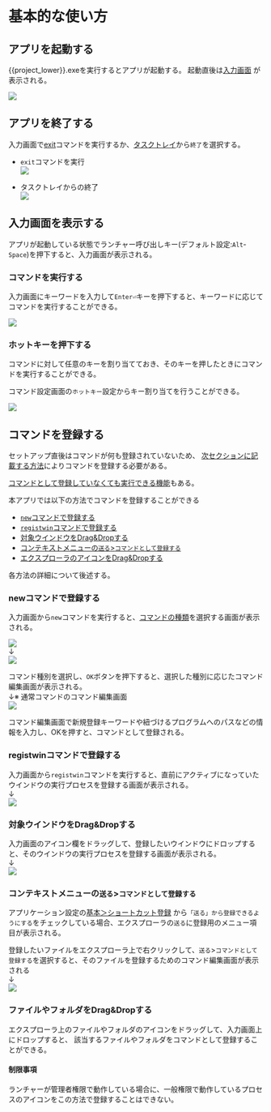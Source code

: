 # 基本的な使い方

## アプリを起動する

{{project_lower}}.exeを実行するとアプリが起動する。
起動直後は[入力画面](#入力画面) が表示される。

![](../image/soyokaze-window.png)

## アプリを終了する

入力画面で[exit](#exit)コマンドを実行するか、[タスクトレイ](#タスクトレイ)から`終了`を選択する。

- `exit`コマンドを実行  
![](../image/exit-app1.png)

- タスクトレイからの終了  
![](../image/exit-app2.png)


## 入力画面を表示する

アプリが起動している状態でランチャー呼び出しキー(デフォルト設定:`Alt`-`Space`)を押下すると、入力画面が表示される。

### コマンドを実行する

入力画面にキーワードを入力して`Enter⏎`キーを押下すると、キーワードに応じてコマンドを実行することができる。

![](../image/usage-run-keyword.png)

### ホットキーを押下する

コマンドに対して任意のキーを割り当てておき、そのキーを押したときにコマンドを実行することができる。  

コマンド設定画面の`ホットキー`設定からキー割り当てを行うことができる。  

![](../image/hotkeyForCommand.png)

## コマンドを登録する

セットアップ直後はコマンドが何も登録されていないため、
[次セクションに記載する方法](#コマンドの登録方法)によりコマンドを登録する必要がある。  

[コマンドとして登録していなくても実行できる機能](#コマンドとして登録していなくても実行できる機能)もある。

本アプリでは以下の方法でコマンドを登録することができる

- [`new`コマンドで登録する](#newコマンドで登録する)
- [`registwin`コマンドで登録する](#registwinコマンドで登録する)
- [対象ウインドウをDrag&Dropする](#対象ウインドウをdragdropする)
- [コンテキストメニューの`送る`>`コマンドとして登録する`](#コンテキストメニューの送るコマンドとして登録する)
- [エクスプローラのアイコンをDrag&Dropする](#エクスプローラのアイコンをdragdropする)

各方法の詳細について後述する。

### newコマンドで登録する

入力画面から`new`コマンドを実行すると、[コマンドの種類](#コマンドの説明)を選択する画面が表示される。  

![](../image/input-new.png)  
↓  
![](../image/commandtype.png)

コマンド種別を選択し、`OK`ボタンを押下すると、選択した種別に応じたコマンド編集画面が表示される。  
↓※ 通常コマンドのコマンド編集画面  
![](../image/new-normalcommand.png)  

コマンド編集画面で新規登録キーワードや紐づけるプログラムへのパスなどの情報を入力し、OKを押すと、コマンドとして登録される。

### registwinコマンドで登録する

入力画面から`registwin`コマンドを実行すると、直前にアクティブになっていたウインドウの実行プロセスを登録する画面が表示される。  
↓  
![](../image/registwin.png)  

###  対象ウインドウをDrag&Dropする

入力画面のアイコン欄をドラッグして、登録したいウインドウにドロップすると、そのウインドウの実行プロセスを登録する画面が表示される。  
↓  
![](../image/registringDragDrop.gif)  

### コンテキストメニューの`送る`>`コマンドとして登録する`

アプリケーション設定の[基本＞ショートカット登録](#基本ショートカット登録) から`「送る」から登録できるようにする`をチェックしている場合、エクスプローラの`送る`に登録用のメニュー項目が表示される。

登録したいファイルをエクスプローラ上で右クリックして、`送る`>`コマンドとして登録する`を選択すると、そのファイルを登録するためのコマンド編集画面が表示される  
↓  
![](../image/sendto.png)  

### ファイルやフォルダをDrag&Dropする

エクスプローラ上のファイルやフォルダのアイコンをドラッグして、入力画面上にドロップすると、
該当するファイルやフォルダをコマンドとして登録することができる。

#### 制限事項

ランチャーが管理者権限で動作している場合に、一般権限で動作しているプロセスのアイコンをこの方法で登録することはできない。


